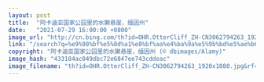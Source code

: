 ```yaml
---
layout: post
title:  "阿卡迪亚国家公园里的水獭悬崖，缅因州"
date:   "2021-07-29 16:00:00 +0800"
image_url: "http://cn.bing.com/th?id=OHR.OtterCliff_ZH-CN3062794263_1920x1080.jpg&rf=LaDigue_1920x1080.jpg&pid=hp"
link: "/search?q=%e9%98%bf%e5%8d%a1%e8%bf%aa%e4%ba%9a%e5%9b%bd%e5%ae%b6%e5%85%ac%e5%9b%ad&form=hpcapt&mkt=zh-cn"
copyright: "阿卡迪亚国家公园里的水獭悬崖，缅因州 (© dbimages/Alamy)"
image_hash: "433184ac049dbc72e6847ee743cddeac"
image_filename: "th?id=OHR.OtterCliff_ZH-CN3062794263_1920x1080.jpg&rf=LaDigue_1920x1080.jpg&pid=hp"
---
```

